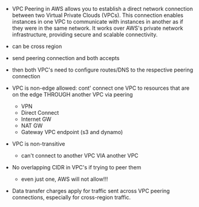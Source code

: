 * VPC Peering in AWS allows you to establish a direct network connection between two Virtual Private Clouds (VPCs). This connection enables instances in one VPC to communicate with instances in another as if they were in the same network. It works over AWS's private network infrastructure, providing secure and scalable connectivity.

* can be cross region

* send peering connection and both accepts
* then both VPC's need to configure routes/DNS to the respective peering connection


* VPC is non-edge allowed: cont' connect one VPC to resources that are on the edge THROUGH another VPC via peering
    * VPN
    * Direct Connect
    * Internet GW
    * NAT GW
    * Gateway VPC endpoint (s3 and dynamo)

* VPC is non-transitive
    * can't connect to another VPC VIA another VPC

* No overlapping CIDR in VPC's if trying to peer them
    * even just one, AWS will not allow!!!

* Data transfer charges apply for traffic sent across VPC peering connections, especially for cross-region traffic.

